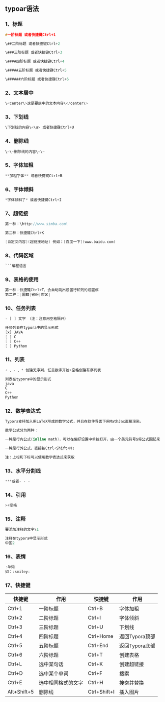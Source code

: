 ## typoar语法

### 1、标题

```c
#一阶标题 或者快捷键Ctrl+1

\##二阶标题 或者快捷键Ctrl+2

\###三阶标题 或者快捷键Ctrl+3

\####四阶标题 或者快捷键Ctrl+4

\#####五阶标题 或者快捷键Ctrl+5

\######六阶标题 或者快捷键Ctrl+6
```

### 2、文本居中

```c
\<center\>这是要居中的文本内容\</center\>
```

### 3、下划线

```c
\下划线的内容\<\u> 或者快捷键Ctrl+U
```

### 4、删除线

```c
\~\~删除线的内容\~\~
```

### 5、字体加粗

```c
**加粗字体** 或者快捷键Ctrl+B
```

### 6、字体倾斜

```c
*字体倾斜了* 或者快捷键Ctrl+I
```

### 7、超链接

```c
第一种：\http://www.simba.com\

第二种：快捷键Ctrl+K

[自定义内容](超链接地址) 例如：[百度一下](www.baidu.com)
```

### 8、代码区域

```c
​```编程语言
```

### 9、表格的使用

```c
第一种：快捷键Ctrl+T，会自动跳出设置行和列的设置框
第二种：|国籍|省份|市区|
```

### 10、任务列表

```c
- [ ] 文字 （注：注意用空格隔开）

任务列表在typora中的显示形式
[x] JAVA
[ ] C
[ ] C++
[ ] Python
```

### 11、列表

```c
+ 、- 、* 创建无序列，任意数字开始+空格创建有序列表

列表在typora中的显示形式
java
C
C++
Python
```

### 12、数学表达式

```c
Typora支持加入用LaTeX写成的数学公式，并且在软件界面下用MathJax直接渲染。

数学公式分为两种：

一种是行内公式(inline math)，可以在偏好设置中单独打开，由一个美元符号$将公式围起来；

一种是行外公式，直接按Ctrl+Shift+M；

注：上标和下标可以使用数学表达式来获取
```

### 13、水平分割线

```c
***或者- - -
```

### 14、引用

```c
>+空格
```

### 15、注释

```c
要添加注释的文字\1

注释在typora中显示形式
中国2
```

### 16、表情

```c
:单词
如：:smiley:
```

### 17、快捷键

| **快捷键**  | **作用**           | **快捷键**   | **作用**       |
| ----------- | ------------------ | ------------ | -------------- |
| Ctrl+1      | 一阶标题           | Ctrl+B       | 字体加粗       |
| Ctrl+2      | 二阶标题           | Ctrl+I       | 字体倾斜       |
| Ctrl+3      | 三阶标题           | Ctrl+U       | 下划线         |
| Ctrl+4      | 四阶标题           | Ctrl+Home    | 返回Typora顶部 |
| Ctrl+5      | 五阶标题           | Ctrl+End     | 返回Typora底部 |
| Ctrl+6      | 六阶标题           | Ctrl+T       | 创建表格       |
| Ctrl+L      | 选中某句话         | Ctrl+K       | 创建超链接     |
| Ctrl+D      | 选中某个单词       | Ctrl+F       | 搜索           |
| Ctrl+E      | 选中相同格式的文字 | Ctrl+H       | 搜索并替换     |
| Alt+Shift+5 | 删除线             | Ctrl+Shift+I | 插入图片       |

